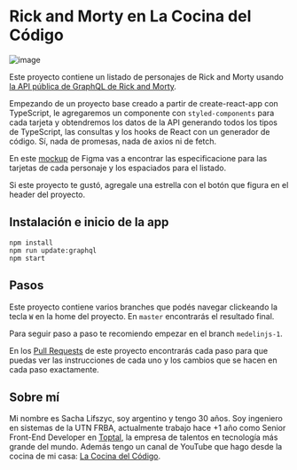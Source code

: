 # Rick and Morty en La Cocina del Código

![image](https://user-images.githubusercontent.com/1213542/115487783-c52aa100-a22f-11eb-9021-1c428cff3109.png)

Este proyecto contiene un listado de personajes de Rick and Morty usando [la API pública de GraphQL de Rick and Morty](https://rickandmortyapi.com/).

Empezando de un proyecto base creado a partir de create-react-app con TypeScript, le agregaremos un componente con `styled-components` para cada tarjeta y obtendremos los datos de la API generando todos los tipos de TypeScript, las consultas y los hooks de React con un generador de código. Sí, nada de promesas, nada de axios ni de fetch.

En este [mockup](https://www.figma.com/file/olHQvzGD4NOQ8CdaKIlE11/Rick-and-Morty-en-La-Cocina-del-C%C3%B3digo?node-id=1%3A48) de Figma vas a encontrar las especificacione para las tarjetas de cada personaje y los espaciados para el listado.

Si este proyecto te gustó, agregale una estrella con el botón que figura en el header del proyecto.

## Instalación e inicio de la app

```
npm install
npm run update:graphql
npm start
```

## Pasos

Este proyecto contiene varios branches que podés navegar clickeando la tecla `W` en la home del proyecto. En `master` encontrarás el resultado final.

Para seguir paso a paso te recomiendo empezar en el branch `medelinjs-1`.

En los [Pull Requests](https://github.com/sachalifs/rickandmorty/pulls) de este proyecto encontrarás cada paso para que puedas ver las instrucciones de cada uno y los cambios que se hacen en cada paso exactamente.

## Sobre mí

Mi nombre es Sacha Lifszyc, soy argentino y tengo 30 años. Soy ingeniero en sistemas de la UTN FRBA, actualmente trabajo hace +1 año como Senior Front-End Developer en [Toptal](http://toptal.com/), la empresa de talentos en tecnología más grande del mundo. Además tengo un canal de YouTube que hago desde la cocina de mi casa: [La Cocina del Código](https://lacocinadelcodigo.com).
